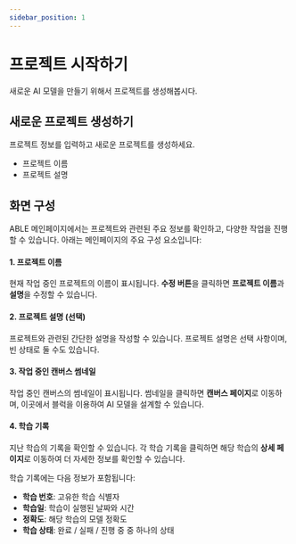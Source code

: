 ```yaml
---
sidebar_position: 1
---
```


# 프로젝트 시작하기

새로운 AI 모델을 만들기 위해서 프로젝트를 생성해봅시다.

## 새로운 프로젝트 생성하기

프로젝트 정보를 입력하고 새로운 프로젝트를 생성하세요.

- 프로젝트 이름
- 프로젝트 설명

## 화면 구성

ABLE 메인페이지에서는 프로젝트와 관련된 주요 정보를 확인하고, 다양한 작업을 진행할 수 있습니다. 아래는 메인페이지의 주요 구성 요소입니다:

#### 1. 프로젝트 이름

현재 작업 중인 프로젝트의 이름이 표시됩니다. **수정 버튼**을 클릭하면 **프로젝트 이름**과 **설명**을 수정할 수 있습니다.

#### 2. 프로젝트 설명 (선택)

프로젝트와 관련된 간단한 설명을 작성할 수 있습니다. 프로젝트 설명은 선택 사항이며, 빈 상태로 둘 수도 있습니다.

#### 3. 작업 중인 캔버스 썸네일

작업 중인 캔버스의 썸네일이 표시됩니다.
썸네일을 클릭하면 **캔버스 페이지**로 이동하며, 이곳에서 블럭을 이용하여 AI 모델을 설계할 수 있습니다.

#### 4. 학습 기록

지난 학습의 기록을 확인할 수 있습니다. 각 학습 기록을 클릭하면 해당 학습의 **상세 페이지**로 이동하여 더 자세한 정보를 확인할 수 있습니다.

학습 기록에는 다음 정보가 포함됩니다:

- **학습 번호**: 고유한 학습 식별자
- **학습일**: 학습이 실행된 날짜와 시간
- **정확도**: 해당 학습의 모델 정확도
- **학습 상태**: 완료 / 실패 / 진행 중 중 하나의 상태
